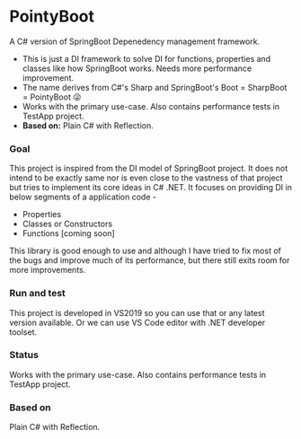 
# PointyBoot

A C# version of SpringBoot Depenedency management framework.
      
- This is just a DI framework to solve DI for functions, properties and classes like how SpringBoot works. Needs more performance improvement.
- The name derives from C#'s Sharp and SpringBoot's Boot = SharpBoot = PointyBoot :stuck_out_tongue_winking_eye:
- Works with the primary use-case. Also contains performance tests in TestApp project.
- **Based on:**  Plain C# with Reflection.

### Goal
This project is inspired from the DI model of SpringBoot project. It does not intend to be exactly same nor is even close to the vastness of that project but tries to implement its core ideas in C# .NET. It focuses on providing DI in below segments of a application code -

- Properties
- Classes or Constructors
- Functions [coming soon]

This library is good enough to use and although I have tried to fix most of the bugs and improve much of its performance, but there still exits room for more improvements.

### Run and test
This project is developed in VS2019 so you can use that or any latest version available. Or we can use VS Code editor with .NET developer toolset.

### Status
Works with the primary use-case. Also contains performance tests in TestApp project.

### Based on
Plain C# with Reflection.
